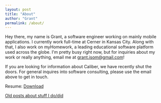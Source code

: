 ```yaml
---
layout: post
title: "About"
author: "Grant"
permalink: /about/
---
```


Hey there, my name is Grant, a software engineer working on mainly mobile applications. I currently work full-time at Cerner in Kansas City. Along with that, I also work on myHomework, a leading educational software platform used across the globe. I'm pretty busy right now, but for inquiries about my work or really anything, email me at [grant.isom@gmail.com](mailto:grant.isom@gmail.com)!

If you are looking for information about Caliber, we have recently shut the doors. For general inquires into software consulting, please use the email above to get in touch.

Resume: [Download](/assets/files/Grant_Isom_Resume.pdf)

<a href="{{ '/work' | prepend: site.baseurl }}">Old posts about stuff I do/did</a>
